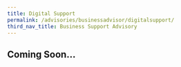 ```yaml
---
title: Digital Support
permalink: /advisories/businessadvisor/digitalsupport/
third_nav_title: Business Support Advisory
---
```


## **Coming Soon...**
